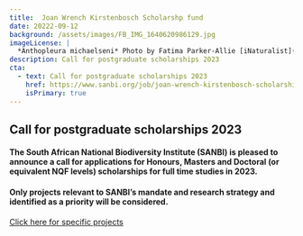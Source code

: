 ```yaml
---
title:  Joan Wrench Kirstenbosch Scholarshp fund
date: 20222-09-12
background: /assets/images/FB_IMG_1640620986129.jpg
imageLicense: |
  *Anthopleura michaelseni* Photo by Fatima Parker-Allie [iNaturalist](https://www.inaturalist.org/observations/20856021) (CC BY-NC)
description: Call for postgraduate scholarships 2023
cta:
  - text: Call for postgraduate scholarships 2023
    href: https://www.sanbi.org/job/joan-wrench-kirstenbosch-scholarship-fund-4/
    isPrimary: true
---
```


## Call for postgraduate scholarships 2023

#### The South African National Biodiversity Institute (SANBI) is pleased to announce a call for applications for Honours, Masters and Doctoral (or equivalent NQF levels) scholarships for full time studies in 2023.

#### Only projects relevant to SANBI’s mandate and research strategy and identified as a priority will be considered.

[Click here for specific projects](https://www.sanbi.org/wp-content/uploads/2022/09/Joan-Wrench-Kirstenbosch-Scholarship-Fund-studentship-projects-final-2022.pdf)
